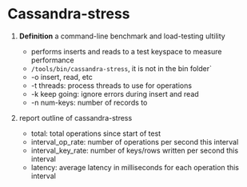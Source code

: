 # Cassandra-stress

1) **Definition** a command-line benchmark and load-testing ultility
	* performs inserts and reads to a test keyspace to measure performance
	* `/tools/bin/cassandra-stress`, it is not in the bin folder`
	* -o insert, read, etc
	* -t threads: process threads to use for operations
	* -k keep going: ignore errors during insert and read
	* -n num-keys: number of records to 

2) report outline of cassandra-stress
	* total: total operations since start of test
	* interval_op_rate: number of operations per second this interval
	* interval_key_rate: number of keys/rows written per second this interval
	* latency: average latency in milliseconds for each operation this interval

